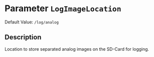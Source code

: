# Parameter `LogImageLocation`
Default Value: `/log/analog`


## Description
Location to store separated analog images on the SD-Card for logging.

